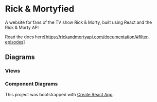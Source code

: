 # Rick & Mortyfied

A website for fans of the TV show Rick & Morty, built using React and the Rick & Morty API

Read the docs here[https://rickandmortyapi.com/documentation/#filter-episodes]


## Diagrams

### Views

### Component Diagrams



This project was bootstrapped with [Create React App](https://github.com/facebook/create-react-app).